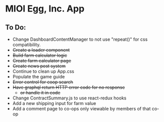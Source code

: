 # MIOI Egg, Inc. App

## To Do:

- Change DashboardContentManager to not use "repeat()" for css compatibility.
- ~~Create a loader component~~
- ~~Build farm calculator logic~~
- ~~Create farm calculator page~~
- ~~Create news post system~~
- Continue to clean up App.css
- Populate the game guide
- ~~Error control for coop search~~
- ~~Have graphql return HTTP error code for no response~~
    - ~~or handle it in code~~
- Change ContractSummary.js to use react-redux hooks
- Add a new shipping input for farm value
- Add a comment page to co-ops only viewable by members of that co-op